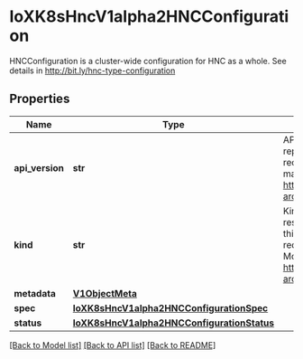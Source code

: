 # IoXK8sHncV1alpha2HNCConfiguration

HNCConfiguration is a cluster-wide configuration for HNC as a whole. See details in http://bit.ly/hnc-type-configuration
## Properties
Name | Type | Description | Notes
------------ | ------------- | ------------- | -------------
**api_version** | **str** | APIVersion defines the versioned schema of this representation of an object. Servers should convert recognized schemas to the latest internal value, and may reject unrecognized values. More info: https://git.k8s.io/community/contributors/devel/sig-architecture/api-conventions.md#resources | [optional] 
**kind** | **str** | Kind is a string value representing the REST resource this object represents. Servers may infer this from the endpoint the kubernetes.client submits requests to. Cannot be updated. In CamelCase. More info: https://git.k8s.io/community/contributors/devel/sig-architecture/api-conventions.md#types-kinds | [optional] 
**metadata** | [**V1ObjectMeta**](V1ObjectMeta.md) |  | [optional] 
**spec** | [**IoXK8sHncV1alpha2HNCConfigurationSpec**](IoXK8sHncV1alpha2HNCConfigurationSpec.md) |  | [optional] 
**status** | [**IoXK8sHncV1alpha2HNCConfigurationStatus**](IoXK8sHncV1alpha2HNCConfigurationStatus.md) |  | [optional] 

[[Back to Model list]](../README.md#documentation-for-models) [[Back to API list]](../README.md#documentation-for-api-endpoints) [[Back to README]](../README.md)


